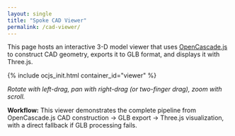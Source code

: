 ```yaml
---
layout: single
title: "Spoke CAD Viewer"
permalink: /cad-viewer/
---
```


This page hosts an interactive 3-D model viewer that uses [OpenCascade.js](https://ocjs.org/) to construct CAD geometry, exports it to GLB format, and displays it with Three.js.

{% include ocjs_init.html container_id="viewer" %}

<!-- Import map for Three.js and addons -->
<script type="importmap">
{
  "imports": {
    "three": "https://unpkg.com/three@0.160.0/build/three.module.js",
    "three/addons/": "https://unpkg.com/three@0.160.0/examples/jsm/"
  }
}
</script>

<!-- Load Three.js and required addons -->
<script type="module">
  import * as THREE from 'three';
  import { OrbitControls } from 'three/addons/controls/OrbitControls.js';
  import { GLTFExporter } from 'three/addons/exporters/GLTFExporter.js';
  import { GLTFLoader } from 'three/addons/loaders/GLTFLoader.js';

  // Wait for OpenCascade to finish loading then create geometry and display it.
  window.ocjsReady.then(oc => {
    console.log(' OpenCascade.js loaded successfully from unpkg CDN');
    console.log(' Main callback executed at:', new Date().toISOString());
    
    // Build a frame structure using OpenCascade.js
    console.log(' Creating OpenCascade frame structure...');
    
    // === Parameters ===
    const outerW = 48;
    const outerH = 32;
    const wall = 4;
    const frameZ = 4;
    const height = 32;
    const beamW = 4;
    
    console.log(' Frame parameters:', { outerW, outerH, wall, frameZ, height, beamW });
    
    try {
      // === Create proper frame structure using correct OpenCascade.js boolean API ===
      console.log(' Creating frame structure with boolean operations...');
      
      // Create outer box
      const outerBox = new oc.BRepPrimAPI_MakeBox_2(
        new oc.gp_Pnt_3(0, 0, 0),
        outerW, outerH, height + frameZ
      ).Shape();
      
      console.log('📦 Outer box created:', outerBox);
      
      // Create inner box (smaller, offset by wall thickness)
      const innerBox = new oc.BRepPrimAPI_MakeBox_2(
        new oc.gp_Pnt_3(wall, wall, wall),
        outerW - 2 * wall, outerH - 2 * wall, height + frameZ - 2 * wall
      ).Shape();
      
      console.log('📦 Inner box created:', innerBox);
      
      // Build frame structure from individual components (base, sides, top)
      console.log('🔧 Building frame from individual components...');
      
      const components = [];
      
      // === Create Base Frame (bottom) ===
      console.log('📊 Creating base frame components...');
      
      // Bottom frame - 4 walls
      components.push(
        // Front wall (bottom)
        new oc.BRepPrimAPI_MakeBox_2(
          new oc.gp_Pnt_3(0, 0, 0),
          outerW, wall, frameZ
        ).Shape(),
        // Back wall (bottom)
        new oc.BRepPrimAPI_MakeBox_2(
          new oc.gp_Pnt_3(0, outerH - wall, 0),
          outerW, wall, frameZ
        ).Shape(),
        // Left wall (bottom)
        new oc.BRepPrimAPI_MakeBox_2(
          new oc.gp_Pnt_3(0, wall, 0),
          wall, outerH - 2*wall, frameZ
        ).Shape(),
        // Right wall (bottom)
        new oc.BRepPrimAPI_MakeBox_2(
          new oc.gp_Pnt_3(outerW - wall, wall, 0),
          wall, outerH - 2*wall, frameZ
        ).Shape()
      );
      
      // === Create Top Frame ===
      console.log('📊 Creating top frame components...');
      
      // Top frame - 4 walls (same as bottom, translated up)
      const topZ = height;
      components.push(
        // Front wall (top)
        new oc.BRepPrimAPI_MakeBox_2(
          new oc.gp_Pnt_3(0, 0, topZ),
          outerW, wall, frameZ
        ).Shape(),
        // Back wall (top)
        new oc.BRepPrimAPI_MakeBox_2(
          new oc.gp_Pnt_3(0, outerH - wall, topZ),
          outerW, wall, frameZ
        ).Shape(),
        // Left wall (top)
        new oc.BRepPrimAPI_MakeBox_2(
          new oc.gp_Pnt_3(0, wall, topZ),
          wall, outerH - 2*wall, frameZ
        ).Shape(),
        // Right wall (top)
        new oc.BRepPrimAPI_MakeBox_2(
          new oc.gp_Pnt_3(outerW - wall, wall, topZ),
          wall, outerH - 2*wall, frameZ
        ).Shape()
      );
      
      // === Create Corner Beams (vertical) ===
      console.log('📊 Creating corner beam components...');
      
      // 4 corner beams connecting bottom and top frames
      components.push(
        // Corner beam 1 (front-left)
        new oc.BRepPrimAPI_MakeBox_2(
          new oc.gp_Pnt_3(0, 0, frameZ),
          beamW, beamW, height - frameZ
        ).Shape(),
        // Corner beam 2 (front-right)
        new oc.BRepPrimAPI_MakeBox_2(
          new oc.gp_Pnt_3(outerW - beamW, 0, frameZ),
          beamW, beamW, height - frameZ
        ).Shape(),
        // Corner beam 3 (back-left)
        new oc.BRepPrimAPI_MakeBox_2(
          new oc.gp_Pnt_3(0, outerH - beamW, frameZ),
          beamW, beamW, height - frameZ
        ).Shape(),
        // Corner beam 4 (back-right)
        new oc.BRepPrimAPI_MakeBox_2(
          new oc.gp_Pnt_3(outerW - beamW, outerH - beamW, frameZ),
          beamW, beamW, height - frameZ
        ).Shape()
      );
      
      console.log('✅ Created {} frame components', components.length);
      
      // Combine all components into a single compound shape
      console.log('🔧 Combining all {} components into compound shape...', components.length);
      
      let frameShape; // Declare outside try block for proper scoping
      
      try {
        // Create a compound builder
        const builder = new oc.BRep_Builder();
        const compound = new oc.TopoDS_Compound();
        builder.MakeCompound(compound);
        
        // Add all components to the compound
        for (let i = 0; i < components.length; i++) {
          builder.Add(compound, components[i]);
          console.log('📦 Added component {} to compound', i + 1);
        }
        
        frameShape = compound; // Assign to outer scope variable
        console.log('✅ Successfully created compound shape with {} components', components.length);
      } catch (error) {
        console.log('❌ Failed to create compound shape:', error.message);
        console.log('⚠️ Falling back to first component only');
        frameShape = components[0]; // Assign to outer scope variable
      }
      
      console.log(' OpenCascade frame structure created:', frameShape);
      console.log(' Shape type:', frameShape.ShapeType());
      console.log(' Dimensions: {}×{}×{} units', outerW, outerH, height + frameZ);
      
      // Store the shape for mesh extraction
      window.frameShape = frameShape;
      
    } catch (error) {
      console.error(' Error creating OpenCascade frame structure:', error);
      throw error;
    }
    
    // Convert OpenCascade shape to Three.js mesh data
    function convertOpenCascadeToMesh(shape) {
      console.log(' Converting OpenCascade shape to mesh...');
      
      try {
        // Use OpenCascade's meshing capabilities
        console.log(' Creating mesher...');
        const mesher = new oc.BRepMesh_IncrementalMesh_2(shape, 0.1, false, 0.5, false);
        console.log(' Performing mesh operation...');
        mesher.Perform();
        
        if (!mesher.IsDone()) {
          throw new Error('Failed to mesh the OpenCascade shape');
        }
        console.log(' Meshing completed successfully');
        
        const vertices = [];
        const indices = [];
        const normals = [];
        
        // Iterate through faces to extract mesh data
        console.log(' Exploring faces...');
        const faceExplorer = new oc.TopExp_Explorer_2(shape, oc.TopAbs_ShapeEnum.TopAbs_FACE, oc.TopAbs_ShapeEnum.TopAbs_SHAPE);
        
        let vertexOffset = 0;
        let faceCount = 0;
        
        while (faceExplorer.More()) {
          faceCount++;
          console.log(` Processing face ${faceCount}...`);
          
          const face = oc.TopoDS.Face_1(faceExplorer.Current());
          const location = new oc.TopLoc_Location_1();
          const triangulation = oc.BRep_Tool.Triangulation(face, location);
          
          if (!triangulation.IsNull()) {
            console.log(` Face ${faceCount} has triangulation data`);
            const transform = location.Transformation();
            
            // Get node and triangle counts using correct API
            const nodeCount = triangulation.get().NbNodes();
            const triangleCount = triangulation.get().NbTriangles();
            console.log(`   Nodes: ${nodeCount}, Triangles: ${triangleCount}`);
            
            // Extract vertices
            for (let i = 1; i <= nodeCount; i++) {
              const node = triangulation.get().Node(i);
              const transformedNode = node.Transformed(transform);
              vertices.push(transformedNode.X(), transformedNode.Y(), transformedNode.Z());
            }
            
            // Process each triangle in the face with corrected orientation
            for (let t = 1; t <= triangleCount; t++) {
              const triangle = triangulation.get().Triangle(t);
              const n1 = triangle.Value(1);
              const n2 = triangle.Value(2);
              const n3 = triangle.Value(3);
              
              // Get triangle vertices
              const v1 = triangulation.get().Node(n1).Transformed(transform);
              const v2 = triangulation.get().Node(n2).Transformed(transform);
              const v3 = triangulation.get().Node(n3).Transformed(transform);
              
              // Compute triangle normal using cross product
              const edge1 = new THREE.Vector3(
                v2.X() - v1.X(),
                v2.Y() - v1.Y(),
                v2.Z() - v1.Z()
              );
              const edge2 = new THREE.Vector3(
                v3.X() - v1.X(),
                v3.Y() - v1.Y(),
                v3.Z() - v1.Z()
              );
              
              let normal = edge1.cross(edge2).normalize();
              
              // Get face orientation from OpenCascade
              const faceOrientation = face.Orientation_1();
              
              // Check if face is reversed according to OpenCascade
              // TopAbs_FORWARD = 0, TopAbs_REVERSED = 1, TopAbs_INTERNAL = 2, TopAbs_EXTERNAL = 3
              const isReversed = (faceOrientation === oc.TopAbs_Orientation.TopAbs_REVERSED);
              
              if (isReversed) {
                // Face is reversed, flip normal and triangle winding
                normal.negate();
                indices.push(
                  vertexOffset + n1 - 1,
                  vertexOffset + n3 - 1,  // Swapped n2 and n3 for reversed winding
                  vertexOffset + n2 - 1
                );
                console.log(`     Triangle ${t}: REVERSED orientation, flipped normal and winding`);
              } else {
                // Face is forward, keep original normal and winding
                indices.push(
                  vertexOffset + n1 - 1,
                  vertexOffset + n2 - 1,
                  vertexOffset + n3 - 1
                );
                console.log(`     Triangle ${t}: FORWARD orientation, kept original normal and winding`);
              }
              
              // Add the corrected normal for all three vertices of the triangle
              for (let j = 0; j < 3; j++) {
                normals.push(normal.x, normal.y, normal.z);
              }
            }
            
            vertexOffset += nodeCount;
          } else {
            console.log(` Face ${faceCount} has no triangulation data`);
          }
          
          faceExplorer.Next();
        }
        
        console.log(` Extracted ${vertices.length / 3} vertices, ${indices.length / 3} triangles from ${faceCount} faces`);
        
        if (vertices.length === 0) {
          throw new Error('No vertices extracted from OpenCascade shape');
        }
        
        // Create Three.js geometry
        console.log(' Creating Three.js BufferGeometry...');
        const geometry = new THREE.BufferGeometry();
        geometry.setAttribute('position', new THREE.Float32BufferAttribute(vertices, 3));
        geometry.setAttribute('normal', new THREE.Float32BufferAttribute(normals, 3));
        geometry.setIndex(indices);
        
        console.log(' Three.js geometry created successfully');
        return geometry;
        
      } catch (error) {
        console.error(' Error in convertOpenCascadeToMesh:', error);
        
        // If the triangulation API fails, try a simpler approach
        console.log(' Attempting simplified mesh extraction...');
        try {
          return createSimplifiedMesh(shape);
        } catch (fallbackError) {
          console.error(' Simplified mesh extraction also failed:', fallbackError);
          throw error; // Throw original error
        }
      }
    }

    // Simplified mesh extraction as fallback
    function createSimplifiedMesh(shape) {
      console.log('🔧 Creating simplified mesh from OpenCascade shape...');
      
      // Create a box geometry that matches our frame parameters
      // This ensures we still get a visualization even if mesh extraction fails
      const geometry = new THREE.BoxGeometry(outerW, outerH, height + frameZ);
      console.log('✅ Simplified box geometry created: {}×{}×{}', outerW, outerH, height + frameZ);
      return geometry;
    }

    // Export geometry to GLB format
    function exportToGLB(geometry) {
      return new Promise((resolve, reject) => {
        console.log(' Exporting geometry to GLB...');
        
        try {
          const material = new THREE.MeshStandardMaterial({ 
            color: 0xff0000, // Red color indicates boolean operations failed (solid box instead of hollow frame)
            metalness: 0.1,
            roughness: 0.4,
            transparent: true,
            opacity: 0.9
          });
          
          const mesh = new THREE.Mesh(geometry, material);
          const scene = new THREE.Scene();
          scene.add(mesh);
          
          console.log(' Creating GLTFExporter...');
          const exporter = new GLTFExporter();
          exporter.parse(
            scene,
            (gltf) => {
              console.log(' GLB export successful, size:', gltf.byteLength, 'bytes');
              resolve(gltf);
            },
            (error) => {
              console.error(' GLB export failed:', error);
              reject(error);
            },
            { binary: true }
          );
        } catch (error) {
          console.error(' Error setting up GLB export:', error);
          reject(error);
        }
      });
    }

    // Load GLB and display in Three.js viewer
    function loadGLBAndDisplay(glbData) {
      console.log(' Loading GLB data into Three.js viewer...');
      
      const container = document.getElementById('viewer');
      
      // === Initialize Three.js Scene ===
      console.log(' Initializing Three.js scene...');
      
      // Clear any existing content in the viewer container
      if (!container) {
        console.error(' Viewer container not found');
        return;
      }
      
      // Clear previous content to prevent WebGL context conflicts
      container.innerHTML = '';
      
      const scene = new THREE.Scene();
      scene.background = new THREE.Color(0xf0f0f0);
      
      // Create camera with proper aspect ratio
      const containerRect = container.getBoundingClientRect();
      const camera = new THREE.PerspectiveCamera(
        75, 
        containerRect.width / containerRect.height, 
        0.1, 
        1000
      );
      
      // Position camera outside the box (48×32×36) for good viewing angle
      camera.position.set(80, 60, 80);
      camera.lookAt(24, 16, 18); // Look at center of the box
      
      // Create renderer
      const renderer = new THREE.WebGLRenderer({ antialias: true });
      renderer.setSize(containerRect.width, containerRect.height);
      renderer.shadowMap.enabled = true;
      renderer.shadowMap.type = THREE.PCFSoftShadowMap;
      
      // Append renderer to cleared container
      container.appendChild(renderer.domElement);
      
      // Controls - ensure they're properly initialized
      const controls = new OrbitControls(camera, renderer.domElement);
      controls.enableDamping = true;
      controls.dampingFactor = 0.05;
      controls.target.set(24, 16, 18); // Set target to center of box
      controls.update();
      
      // Lighting
      const ambientLight = new THREE.AmbientLight(0x404040, 0.6);
      scene.add(ambientLight);
      
      const directionalLight = new THREE.DirectionalLight(0xffffff, 0.8);
      directionalLight.position.set(100, 100, 50);
      directionalLight.castShadow = true;
      scene.add(directionalLight);
      
      // Load the GLB data
      console.log(' Loading GLB data...');
      const loader = new GLTFLoader();
      const blob = new Blob([glbData], { type: 'application/octet-stream' });
      const url = URL.createObjectURL(blob);
      
      loader.load(
        url,
        (gltf) => {
          console.log(' GLB loaded successfully');
          const model = gltf.scene;
          
          // Enable shadows
          model.traverse((child) => {
            if (child.isMesh) {
              child.castShadow = true;
              child.receiveShadow = true;
              console.log(' Configured mesh for shadows:', child.name || 'unnamed');
            }
          });
          
          scene.add(model);
          console.log(' Model added to scene');
          
          // Add wireframe overlay
          model.traverse((child) => {
            if (child.isMesh) {
              const wireframe = new THREE.WireframeGeometry(child.geometry);
              const line = new THREE.LineSegments(wireframe, new THREE.LineBasicMaterial({ 
                color: 0x000000, 
                opacity: 0.3, 
                transparent: true 
              }));
              scene.add(line);
              
              // Store references for animation
              window.cadModel = model;
              window.cadWireframe = line;
              console.log(' Wireframe overlay added');
            }
          });
          
          // Clean up blob URL
          URL.revokeObjectURL(url);
          
          console.log(' Model setup completed successfully!');
        },
        (progress) => {
          console.log(' Loading progress:', progress);
        },
        (error) => {
          console.error(' Error loading GLB:', error);
          URL.revokeObjectURL(url);
        }
      );
      
      // Animation loop
      function animate() {
        requestAnimationFrame(animate);
        controls.update();
        
        // Rotate the CAD model and wireframe if they exist
        if (window.cadModel && window.cadWireframe) {
          window.cadModel.rotation.x += 0.005;
          window.cadModel.rotation.y += 0.005;
          window.cadWireframe.rotation.x += 0.005;
          window.cadWireframe.rotation.y += 0.005;
        }
        
        renderer.render(scene, camera);
      }
      
      // Handle window resize
      window.addEventListener('resize', () => {
        camera.aspect = container.clientWidth / container.clientHeight;
        camera.updateProjectionMatrix();
        renderer.setSize(container.clientWidth, container.clientHeight);
      });
      
      animate();
      console.log(' Animation loop started');
    }

    // Fallback: Direct Three.js visualization (skip GLB export/import)
    function directThreeJSVisualization(geometry) {
      console.log(' Using direct Three.js visualization fallback...');
      
      const container = document.getElementById('viewer');
      
      // Check if a renderer already exists and dispose of it properly
      if (window.threeJSRenderer) {
        console.log(' Disposing existing Three.js renderer');
        window.threeJSRenderer.dispose();
        window.threeJSRenderer = null;
      }
      
      // Clear any existing content completely
      container.innerHTML = '';
      
      // Scene setup
      const scene = new THREE.Scene();
      scene.background = new THREE.Color(0xf0f0f0);
      
      // Camera setup
      const camera = new THREE.PerspectiveCamera(75, container.clientWidth / container.clientHeight, 0.1, 1000);
      camera.position.set(100, 100, 100);
      
      // Renderer setup
      const renderer = new THREE.WebGLRenderer({ 
        antialias: true,
        alpha: false,
        preserveDrawingBuffer: false,
        powerPreference: "high-performance"
      });
      
      renderer.setSize(container.clientWidth, container.clientHeight);
      renderer.shadowMap.enabled = true;
      renderer.shadowMap.type = THREE.PCFSoftShadowMap;
      
      // Store renderer globally for cleanup
      window.threeJSRenderer = renderer;
      
      // Add renderer canvas to container
      container.appendChild(renderer.domElement);
      
      // Controls
      const controls = new OrbitControls(camera, renderer.domElement);
      controls.enableDamping = true;
      controls.dampingFactor = 0.05;
      
      // Lighting
      const ambientLight = new THREE.AmbientLight(0x404040, 0.6);
      scene.add(ambientLight);
      
      const directionalLight = new THREE.DirectionalLight(0xffffff, 0.8);
      directionalLight.position.set(100, 100, 50);
      directionalLight.castShadow = true;
      scene.add(directionalLight);
      
      // Create mesh from OpenCascade-derived geometry
      const material = new THREE.MeshStandardMaterial({ 
        color: 0x00aa88,
        metalness: 0.1,
        roughness: 0.4,
        transparent: true,
        opacity: 0.9
      });
      
      const mesh = new THREE.Mesh(geometry, material);
      mesh.castShadow = true;
      mesh.receiveShadow = true;
      scene.add(mesh);
      
      // Add wireframe overlay
      const wireframe = new THREE.WireframeGeometry(geometry);
      const line = new THREE.LineSegments(wireframe, new THREE.LineBasicMaterial({ 
        color: 0x000000, 
        opacity: 0.3, 
        transparent: true 
      }));
      scene.add(line);
      
      // Store references for animation
      window.cadModel = mesh;
      window.cadWireframe = line;
      
      // Animation loop
      function animate() {
        requestAnimationFrame(animate);
        controls.update();
        
        mesh.rotation.x += 0.005;
        mesh.rotation.y += 0.005;
        line.rotation.x += 0.005;
        line.rotation.y += 0.005;
        
        renderer.render(scene, camera);
      }
      
      // Handle window resize
      window.addEventListener('resize', () => {
        camera.aspect = container.clientWidth / container.clientHeight;
        camera.updateProjectionMatrix();
        renderer.setSize(container.clientWidth, container.clientHeight);
      });
      
      animate();
      console.log(' Direct Three.js visualization completed successfully!');
    }

    // Main workflow: OpenCascade → GLB → Three.js (with fallback)
    async function initializeCADViewer() {
      try {
        console.log(' Starting OpenCascade.js → GLB → Three.js workflow...');
        
        // Step 1: Convert OpenCascade shape to Three.js geometry
        console.log(' Step 1: Converting OpenCascade shape to mesh...');
        const geometry = convertOpenCascadeToMesh(window.frameShape);
        
        // Try GLB workflow first
        try {
          console.log(' Step 2: Attempting GLB export/import workflow...');
          // Step 2: Export geometry to GLB
          const glbData = await exportToGLB(geometry);
          
          // Step 3: Load GLB and display in Three.js
          loadGLBAndDisplay(glbData);
          
          console.log(' CAD viewer GLB workflow completed successfully!');
          
        } catch (glbError) {
          console.warn(' GLB workflow failed, falling back to direct visualization:', glbError);
          
          // Fallback: Direct Three.js visualization
          directThreeJSVisualization(geometry);
          
          console.log(' CAD viewer fallback workflow completed successfully!');
        }
        
      } catch (error) {
        console.error(' Error in CAD viewer workflow:', error);
        
        // Ultimate fallback display
        const container = document.getElementById('viewer');
        container.innerHTML = `
          <div style="display: flex; align-items: center; justify-content: center; height: 100%; background: #f0f0f0; color: #333; font-family: Arial, sans-serif;">
            <div style="text-align: center;">
              <h3> OpenCascade.js → Three.js Workflow</h3>
              <p>OpenCascade frame structure created successfully!</p>
              <ul style="text-align: left; display: inline-block;">
                <li>Outer width: ${outerW}</li>
                <li>Outer height: ${outerH}</li>
                <li>Wall thickness: ${wall}</li>
                <li>Frame Z: ${frameZ}</li>
                <li>Height: ${height}</li>
                <li>Beam width: ${beamW}</li>
              </ul>
              <p><em> 3D viewer encountered an error during processing. Check console for details.</em></p>
              <p><strong>Error:</strong> ${error.message}</p>
            </div>
          </div>
        `;
      }
    }

    // Initialize the viewer
    initializeCADViewer();
    
  }).catch(error => {
    console.error(' Failed to load OpenCascade.js:', error);
    const container = document.getElementById('viewer');
    container.innerHTML = `
      <div style="display: flex; align-items: center; justify-content: center; height: 100%; background: #f0f0f0; color: #333; font-family: Arial, sans-serif;">
        <div style="text-align: center;">
          <h3> OpenCascade.js Loading Error</h3>
          <p><em>Failed to load OpenCascade.js. Check console for details.</em></p>
          <p><strong>Error:</strong> ${error.message}</p>
        </div>
      </div>
    `;
  });
</script>

*Rotate with left-drag, pan with right-drag (or two-finger drag), zoom with scroll.*

**Workflow:** This viewer demonstrates the complete pipeline from OpenCascade.js CAD construction → GLB export → Three.js visualization, with a direct fallback if GLB processing fails.
